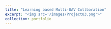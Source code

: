 ```yaml
---
title: "Learning based Multi-UAV Collboration"
excerpt: "<img src='/images/Project03.png'>"
collection: portfolio
---
```


